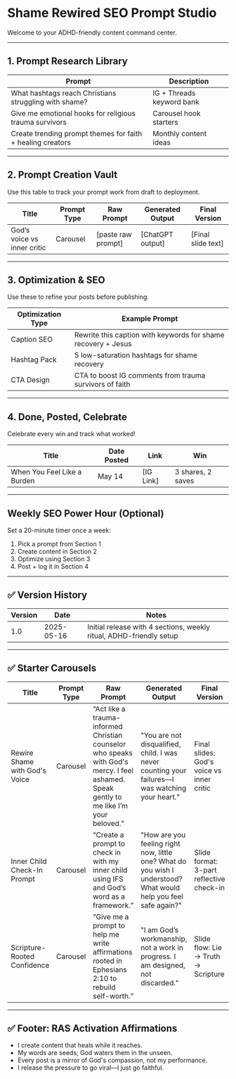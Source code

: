 # Shame Rewired SEO Prompt Studio

Welcome to your ADHD-friendly content command center.

---

## 1. Prompt Research Library

| Prompt | Description |
|--------|-------------|
| What hashtags reach Christians struggling with shame? | IG + Threads keyword bank |
| Give me emotional hooks for religious trauma survivors | Carousel hook starters |
| Create trending prompt themes for faith + healing creators | Monthly content ideas |

---

## 2. Prompt Creation Vault

Use this table to track your prompt work from draft to deployment.

| Title | Prompt Type | Raw Prompt | Generated Output | Final Version |
|-------|-------------|------------|------------------|---------------|
| God’s voice vs inner critic | Carousel | [paste raw prompt] | [ChatGPT output] | [Final slide text] |

---

## 3. Optimization & SEO

Use these to refine your posts before publishing.

| Optimization Type | Example Prompt |
|------------------|----------------|
| Caption SEO | Rewrite this caption with keywords for shame recovery + Jesus |
| Hashtag Pack | 5 low-saturation hashtags for shame recovery |
| CTA Design | CTA to boost IG comments from trauma survivors of faith |

---

## 4. Done, Posted, Celebrate

Celebrate every win and track what worked!

| Title | Date Posted | Link | Win |
|-------|-------------|------|-----|
| When You Feel Like a Burden | May 14 | [IG Link] | 3 shares, 2 saves |

---

## Weekly SEO Power Hour (Optional)

Set a 20-minute timer once a week:

1. Pick a prompt from Section 1
2. Create content in Section 2
3. Optimize using Section 3
4. Post + log it in Section 4
---

## ✅ Version History

| Version | Date       | Notes                          |
|---------|------------|--------------------------------|
| 1.0     | 2025-05-16 | Initial release with 4 sections, weekly ritual, ADHD-friendly setup |

---

## ✅ Starter Carousels

| Title | Prompt Type | Raw Prompt | Generated Output | Final Version |
|-------|-------------|------------|------------------|---------------|
| Rewire Shame with God's Voice | Carousel | “Act like a trauma-informed Christian counselor who speaks with God's mercy. I feel ashamed. Speak gently to me like I’m your beloved.” | "You are not disqualified, child. I was never counting your failures—I was watching your heart." | Final slides: God's voice vs inner critic |
| Inner Child Check-In Prompt | Carousel | “Create a prompt to check in with my inner child using IFS and God’s word as a framework.” | "How are you feeling right now, little one? What do you wish I understood? What would help you feel safe again?" | Slide format: 3-part reflective check-in |
| Scripture-Rooted Confidence | Carousel | “Give me a prompt to help me write affirmations rooted in Ephesians 2:10 to rebuild self-worth.” | "I am God’s workmanship, not a work in progress. I am designed, not discarded." | Slide flow: Lie → Truth → Scripture |

---

## ✅ Footer: RAS Activation Affirmations

- I create content that heals while it reaches.
- My words are seeds; God waters them in the unseen.
- Every post is a mirror of God's compassion, not my performance.
- I release the pressure to go viral—I just go faithful.

